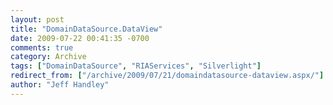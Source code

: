 ```yaml
---
layout: post
title: "DomainDataSource.DataView"
date: 2009-07-22 00:41:35 -0700
comments: true
category: Archive
tags: ["DomainDataSource", "RIAServices", "Silverlight"]
redirect_from: ["/archive/2009/07/21/domaindatasource-dataview.aspx/"]
author: "Jeff Handley"
---
```


